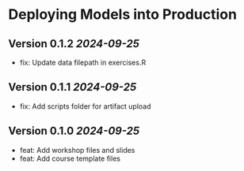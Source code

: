 # Deploying Models into Production

## Version 0.1.2 _2024-09-25_
  * fix: Update data filepath in exercises.R

## Version 0.1.1 _2024-09-25_
  * fix: Add scripts folder for artifact upload

## Version 0.1.0 _2024-09-25_
  * feat: Add workshop files and slides
  * feat: Add course template files
